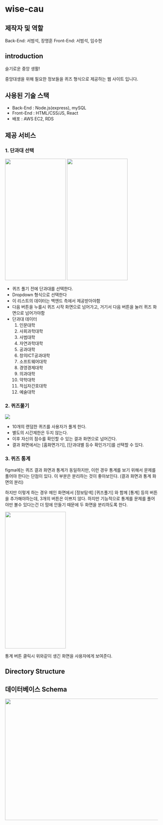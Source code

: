 # wise-cau
## 제작자 및 역할
Back-End: 서범석, 장명훈
Front-End: 서범석, 임수현

## introduction
슬기로운 중앙 생활!


중앙대생을 위해 필요한 정보들을 퀴즈 형식으로 제공하는 웹 사이트 입니다.

## 사용된 기술 스택
- Back-End : Node.js(express), mySQL
- Front-End : HTML/CSS/JS, React
- 배포 : AWS EC2, RDS

## 제공 서비스

### 1. 단과대 선택
<img src = "https://user-images.githubusercontent.com/98157935/217735326-c29f44e9-42bd-43d8-aafa-8d6176993de9.png" width = "200" height="400"/>
<img src = "https://user-images.githubusercontent.com/98157935/217735244-8327eb5b-dbc3-4c16-a91f-600e18f4726f.png" width = "200" height="400"/>

- 퀴즈 풀기 전에 단과대를 선택한다.
- Dropdown 형식으로 선택한다
- 이 리스트의 데이터는 백엔드 측에서 제공받아야함
- 다음 버튼을 누를시 퀴즈 시작 화면으로 넘어가고, 거기서 다음 버튼을 눌러 퀴즈 화면으로 넘어가야함
- 단과대 데이터
    1. 인문대학
    2. 사회과학대학
    3. 사범대학
    4. 자연과학대학
    5. 공과대학
    6. 창의ICT공과대학
    7. 소프트웨어대학
    8. 경영경제대학
    9. 의과대학
    10. 약학대학
    11. 적십자간호대학
    12. 예술대학

### 2. 퀴즈풀기

<img src = "https://user-images.githubusercontent.com/98157935/217736049-5ceeb646-e578-4418-8a84-a6cb29905deb.png"/>

- 10개의 랜덤한 퀴즈를 사용자가 풀게 한다.
- 별도의 시간제한은 두지 않는다.
- 이후 자신의 점수를 확인할 수 있는 결과 화면으로 넘어간다.
- 결과 화면에서는 [홈화면가기], [단과대별 등수 확인가기]를 선택할 수 있다.


### 3. 퀴즈 통계

figma에는 퀴즈 결과 화면과 통계가 동일하지만, 이런 경우 통계를 보기 위해서 문제를 풀어야 한다는 단점이 있다. 이 부분은 분리하는 것이 좋아보인다. (결과 화면과 통계 화면의 분리)

 하지만 이렇게 하는 경우 메인 화면에서 [정보탐색] [퀴즈풀기] 와 함께 [통계] 등의 버튼을 추가해야하는데, 3개의 버튼은 이쁘지 않다. 하지만 기능적으로 통계를 문제를 풀어야만 볼수 있다는건 더 맘에 안들기 때문에 두 화면을 분리하도록 한다.

<img src = "https://user-images.githubusercontent.com/98157935/217736372-6131e936-5bd6-4fa3-986c-ea42401d9b46.png" width = "200" height="450"/>

통계 버튼 클릭시 위와같이 생긴 화면을 사용자에게 보여준다.

## Directory Structure



## 데이터베이스 Schema
<img src = "https://user-images.githubusercontent.com/98157935/218380124-96a9758c-7f38-4efd-951b-96baffc305c8.png" width = "600" height="400"/>

